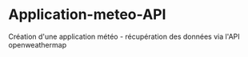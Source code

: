 # Application-meteo-API
Création d'une application météo - récupération des données via l'API openweathermap 
